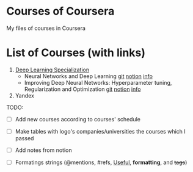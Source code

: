 # Courses of Coursera
My files of courses in Coursera

# List of Courses (with links)

1. [Deep Learning Specialization](https://www.coursera.org/specializations/deep-learning)
    * Neural Networks and Deep Learning [git]() [notion]() [info](https://www.coursera.org/learn/neural-networks-deep-learning?specialization=deep-learning)
    * Improving Deep Neural Networks: Hyperparameter tuning, Regularization and Optimization [git]() [notion]() [info](https://www.coursera.org/learn/deep-neural-network?specialization=deep-learning)
2. Yandex

TODO:
- [ ] Add new courses according to courses' schedule
- [ ] Make tables with logo's companies/universities the courses which I passed
- [ ] Add notes from notion
- [ ] Formatings strings (@mentions, #refs, [Useful](https://guides.github.com/pdfs/markdown-cheatsheet-online.pdf), **formatting**, and <del>tags</del>)


